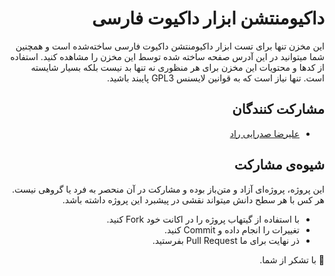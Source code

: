 <div dir="rtl">

# داکیومنتشن ابزار داکیوت فارسی

این مخزن تنها برای تست ابزار داکیومنتشن داکیوت فارسی ساخته‌شده است و همچنین شما میتوانید در این آدرس صفحه ساخته شده توسط این مخزن را مشاهده کنید. استفاده از کد‌ها و محتویات این مخزن برای هر منظوری نه تنها بد نیست بلکه بسیار شایسته است. تنها نیاز است که به قوانین لایسنس GPL3 پایبند باشید.

## مشارکت کنندگان

- [علیرضا صدرایی راد](https://github.com/sadraiiali)

## شیوه‌ی مشارکت

این پروژه، پروژه‌ای آزاد و متن‌باز بوده و مشارکت در آن منحصر به فرد یا   گروهی نیست. هر کس با هر سطح دانش میتواند نقشی در پیشبرد این پروژه داشته  باشد.

- با استفاده از گیتهاب پروژه را در اکانت خود Fork کنید.
- تغییرات را انجام داده و Commit کنید.
- ذر نهایت برای ما Pull Request بفرستید.

🌹 با تشکر از شما.

</div>